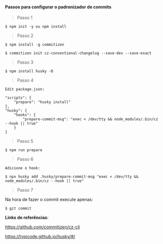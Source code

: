 #### Passos para configurar o padronizador de commits

> Passo 1

```
$ npm init -y ou npm install
```

> Passo 2

```
$ npm install -g commitizen

$ commitizen init cz-conventional-changelog --save-dev --save-exact
```

> Passo 3
```
$ npm install husky -D
```

> Passo 4

```
Edit package.json:

"scripts": {
    "prepare": "husky install"
},
"husky": {
    "hooks": {
        "prepare-commit-msg": "exec < /dev/tty && node_modules/.bin/cz --hook || true"
    }
}
```

> Passo 5

```
$ npm run prepare
```

> Passo 6

```
Adicione o hook:

$ npx husky add .husky/prepare-commit-msg "exec < /dev/tty && node_modules/.bin/cz --hook || true"
```

> Passo 7

Na hora de fazer o commit execute apenas:

```
$ git commit
```


**Links de referências**:

https://github.com/commitizen/cz-cli

https://typicode.github.io/husky/#/